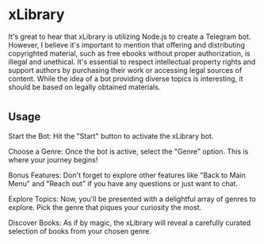 # xLibrary

It's great to hear that xLibrary is utilizing Node.js to create a Telegram bot. However, I believe it's important to mention that offering and distributing copyrighted material, such as free ebooks without proper authorization, is illegal and unethical. It's essential to respect intellectual property rights and support authors by purchasing their work or accessing legal sources of content. While the idea of a bot providing diverse topics is interesting, it should be based on legally obtained materials.

#
## Usage

Start the Bot: 
 Hit the "Start" button to activate the xLibrary bot.

Choose a Genre:
 Once the bot is active, select the "Genre" option. This is where your journey begins!

Bonus Features:
 Don't forget to explore other features like "Back to Main Menu" and "Reach out" if you have any questions or just want to chat.

Explore Topics:
 Now, you'll be presented with a delightful array of genres to explore. Pick the genre that piques your curiosity the most.

Discover Books:
 As if by magic, the xLibrary will reveal a carefully curated selection of books from your chosen genre.
